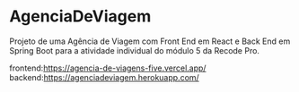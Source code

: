 # AgenciaDeViagem
 Projeto de uma Agência de Viagem com Front End em React e Back End em Spring Boot para a atividade individual do módulo 5 da Recode Pro.

frontend:https://agencia-de-viagens-five.vercel.app/
backend:https://agenciadeviagem.herokuapp.com/
